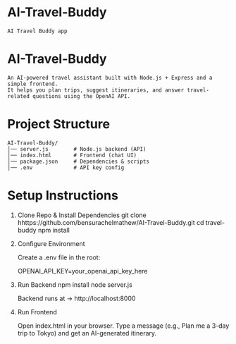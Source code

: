 # AI-Travel-Buddy
    AI Travel Buddy app 
# AI-Travel-Buddy
    An AI-powered travel assistant built with Node.js + Express and a simple frontend.
    It helps you plan trips, suggest itineraries, and answer travel-related questions using the OpenAI API.

# Project Structure
    AI-Travel-Buddy/
    │── server.js        # Node.js backend (API)
    │── index.html       # Frontend (chat UI)
    │── package.json     # Dependencies & scripts
    │── .env             # API key config

# Setup Instructions
1. Clone Repo & Install Dependencies
    git clone hhttps://github.com/bensurachelmathew/AI-Travel-Buddy.git
    cd travel-buddy
    npm install

2. Configure Environment

    Create a .env file in the root:

    OPENAI_API_KEY=your_openai_api_key_here

3. Run Backend
    npm install
    node server.js


    Backend runs at → http://localhost:8000

4. Run Frontend

    Open index.html in your browser.
    Type a message (e.g., Plan me a 3-day trip to Tokyo) and get an AI-generated itinerary.